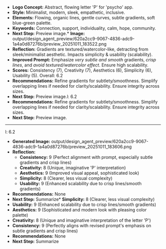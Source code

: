 *   **Logo Concept:** Abstract, flowing letter 'P' for 'psycho' app.
*   **Style:** Minimalist, modern, sleek, empathetic, inclusive.
*   **Elements:** Flowing, organic lines, gentle curves, subtle gradients, soft blue-green palette.
*   **Keywords:** Connection, support, individuality, calm, hope, community.
*   **Next Step:** Preview image.*   **Image:** output/design_agent_preview/620a2cc9-9067-4836-adc9-1a4a0d87276b/preview_20251011_183522.png
*   **Reflection:** Gradients are textured/watercolor-like, detracting from sleek/minimalist aesthetic. Impacts simplicity & usability (scalability).
*   **Improved Prompt:** Emphasize *very subtle and smooth* gradients, *crisp lines*, and *avoid textured/watercolor effect*. Ensure high scalability.
*   **Scores:** Consistency (7), Creativity (7), Aesthetics (6), Simplicity (6), Usability (5). Overall: 6.2
*   **Recommendations:** Refine gradients for subtlety/smoothness. Simplify overlapping lines if needed for clarity/scalability. Ensure integrity across sizes.
*   **Next Step:** Preview image.l: 6.2
*   **Recommendations:** Refine gradients for subtlety/smoothness. Simplify overlapping lines if needed for clarity/scalability. Ensure integrity across sizes.
*   **Next Step:** Preview image.

---

l: 6.2
*   **Generated Image:** output/design_agent_preview/620a2cc9-9067-4836-adc9-1a4a0d87276b/preview_20251011_183606.png
*   **Reflection:**
    *   **Consistency:** 9 (Perfect alignment with prompt, especially subtle gradients and crisp lines)
    *   **Creativity:** 8 (Unique, imaginative 'P' interpretation)
    *   **Aesthetics:** 9 (Improved visual appeal, sophisticated look)
    *   **Simplicity:** 8 (Clearer, less visual complexity)
    *   **Usability:** 9 (Enhanced scalability due to crisp lines/smooth gradients)
*   **Recommendations:** None
*   **Next Step:** Summarize*   **Simplicity:** 8 (Clearer, less visual complexity)
*   **Usability:** 9 (Enhanced scalability due to crisp lines/smooth gradients)
*   **Aesthetics:** 9 (Sophisticated and modern look with pleasing color palette)
*   **Creativity:** 8 (Unique and imaginative interpretation of the letter 'P')
*   **Consistency:** 9 (Perfectly aligns with revised prompt's emphasis on subtle gradients and crisp lines)
*   **Recommendations:** None
*   **Next Step:** Summarize
